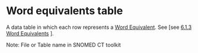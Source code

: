 # Word equivalents table

A data table in which each row represents a [Word Equivalent](https://confluence.ihtsdotools.org/display/DOCGLOSS/Word+Equivalent). See \[see [6.1.3 Word Equivalents](../../pages/createpage.action) ].

Note: File or Table name in SNOMED CT toolkit
